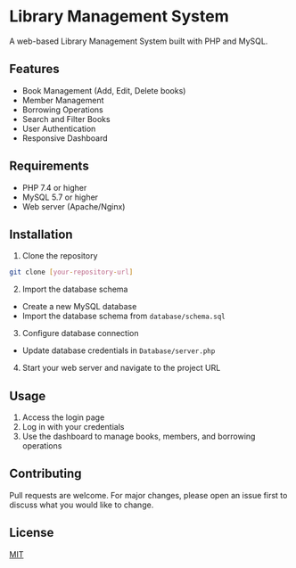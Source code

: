 # Library Management System

A web-based Library Management System built with PHP and MySQL.

## Features

- Book Management (Add, Edit, Delete books)
- Member Management
- Borrowing Operations
- Search and Filter Books
- User Authentication
- Responsive Dashboard

## Requirements

- PHP 7.4 or higher
- MySQL 5.7 or higher
- Web server (Apache/Nginx)

## Installation

1. Clone the repository
```bash
git clone [your-repository-url]
```

2. Import the database schema
- Create a new MySQL database
- Import the database schema from `database/schema.sql`

3. Configure database connection
- Update database credentials in `Database/server.php`

4. Start your web server and navigate to the project URL

## Usage

1. Access the login page
2. Log in with your credentials
3. Use the dashboard to manage books, members, and borrowing operations

## Contributing

Pull requests are welcome. For major changes, please open an issue first to discuss what you would like to change.

## License

[MIT](https://choosealicense.com/licenses/mit/)
